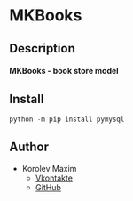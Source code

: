 # MKBooks
## Description
#### **MKBooks** - book store model
## Install

```python
python -m pip install pymysql
```

## Author
+ Korolev Maxim
    - [Vkontakte](https://vk.com/mkorealm)
    - [GitHub](https://github.com/MKoreallycool)
